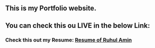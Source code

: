 <h2>This is my Portfolio website.</h2>
<h2>You can check this ou LIVE in the below Link:</h2>
<h3>Check this out my Resume: <a href="https://cseruhul.github.io/cseruhul/">Resume of Ruhul Amin</a></h3>
